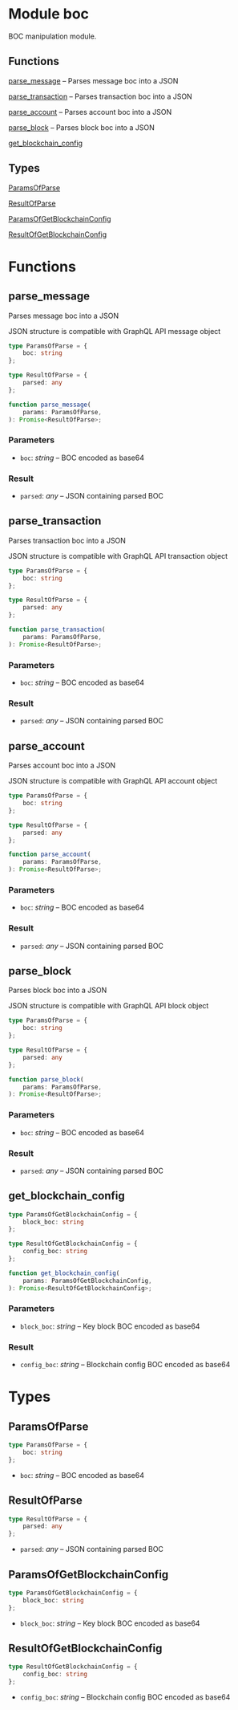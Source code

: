 # Module boc

 BOC manipulation module.
## Functions
[parse_message](#parse_message) –  Parses message boc into a JSON 

[parse_transaction](#parse_transaction) –  Parses transaction boc into a JSON 

[parse_account](#parse_account) –  Parses account boc into a JSON 

[parse_block](#parse_block) –  Parses block boc into a JSON 

[get_blockchain_config](#get_blockchain_config)

## Types
[ParamsOfParse](#ParamsOfParse)

[ResultOfParse](#ResultOfParse)

[ParamsOfGetBlockchainConfig](#ParamsOfGetBlockchainConfig)

[ResultOfGetBlockchainConfig](#ResultOfGetBlockchainConfig)


# Functions
## parse_message

 Parses message boc into a JSON 
 
 JSON structure is compatible with GraphQL API message object

```ts
type ParamsOfParse = {
    boc: string
};

type ResultOfParse = {
    parsed: any
};

function parse_message(
    params: ParamsOfParse,
): Promise<ResultOfParse>;
```
### Parameters
- `boc`: _string_ –  BOC encoded as base64
### Result

- `parsed`: _any_ –  JSON containing parsed BOC


## parse_transaction

 Parses transaction boc into a JSON 
 
 JSON structure is compatible with GraphQL API transaction object

```ts
type ParamsOfParse = {
    boc: string
};

type ResultOfParse = {
    parsed: any
};

function parse_transaction(
    params: ParamsOfParse,
): Promise<ResultOfParse>;
```
### Parameters
- `boc`: _string_ –  BOC encoded as base64
### Result

- `parsed`: _any_ –  JSON containing parsed BOC


## parse_account

 Parses account boc into a JSON 
 
 JSON structure is compatible with GraphQL API account object

```ts
type ParamsOfParse = {
    boc: string
};

type ResultOfParse = {
    parsed: any
};

function parse_account(
    params: ParamsOfParse,
): Promise<ResultOfParse>;
```
### Parameters
- `boc`: _string_ –  BOC encoded as base64
### Result

- `parsed`: _any_ –  JSON containing parsed BOC


## parse_block

 Parses block boc into a JSON 
 
 JSON structure is compatible with GraphQL API block object

```ts
type ParamsOfParse = {
    boc: string
};

type ResultOfParse = {
    parsed: any
};

function parse_block(
    params: ParamsOfParse,
): Promise<ResultOfParse>;
```
### Parameters
- `boc`: _string_ –  BOC encoded as base64
### Result

- `parsed`: _any_ –  JSON containing parsed BOC


## get_blockchain_config

```ts
type ParamsOfGetBlockchainConfig = {
    block_boc: string
};

type ResultOfGetBlockchainConfig = {
    config_boc: string
};

function get_blockchain_config(
    params: ParamsOfGetBlockchainConfig,
): Promise<ResultOfGetBlockchainConfig>;
```
### Parameters
- `block_boc`: _string_ –  Key block BOC encoded as base64
### Result

- `config_boc`: _string_ –  Blockchain config BOC encoded as base64


# Types
## ParamsOfParse

```ts
type ParamsOfParse = {
    boc: string
};
```
- `boc`: _string_ –  BOC encoded as base64


## ResultOfParse

```ts
type ResultOfParse = {
    parsed: any
};
```
- `parsed`: _any_ –  JSON containing parsed BOC


## ParamsOfGetBlockchainConfig

```ts
type ParamsOfGetBlockchainConfig = {
    block_boc: string
};
```
- `block_boc`: _string_ –  Key block BOC encoded as base64


## ResultOfGetBlockchainConfig

```ts
type ResultOfGetBlockchainConfig = {
    config_boc: string
};
```
- `config_boc`: _string_ –  Blockchain config BOC encoded as base64



